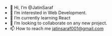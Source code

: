 - 👋 Hi, I’m @JatinSaraf
- 👀 I’m interested in Web Development.
- 🌱 I’m currently learning React
- 💞️ I’m looking to collaborate on any new project.
- 📫 How to reach me jatinsaraf001@gmail.com

<!---
JatinSaraf/JatinSaraf is a ✨ special ✨ repository because its `README.md` (this file) appears on your GitHub profile.
You can click the Preview link to take a look at your changes.
--->
